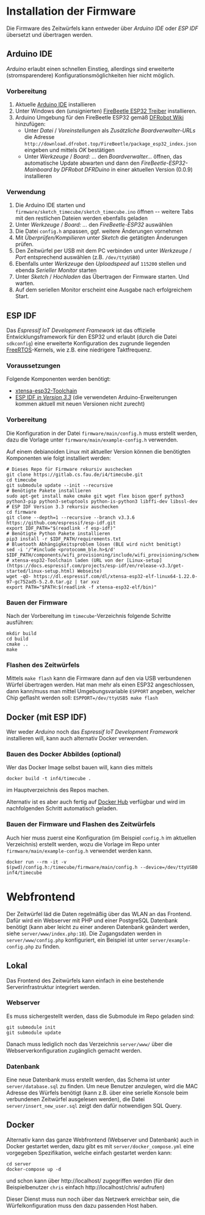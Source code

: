 Installation der Firmware
=========================

Die Firmware des Zeitwürfels kann entweder über *Arduino IDE* oder *ESP IDF* übersetzt und übertragen werden.


Arduino IDE
-----------

*Arduino* erlaubt einen schnellen Einstieg, allerdings sind erweiterte (stromsparendere) Konfigurationsmöglichkeiten hier nicht möglich.

### Vorbereitung

  1. Aktuelle [Arduino IDE](https://www.arduino.cc/en/main/software) installieren
  2. Unter Windows den (unsignierten) [FireBeetle ESP32 Treiber](https://git.oschina.net/dfrobot/FireBeetle-ESP32/raw/master/FireBeetle-ESP32.inf) installieren.
  3. Arduino Umgebung für den FireBeetle ESP32 gemäß [DFRobot Wiki](https://wiki.dfrobot.com/FireBeetle_ESP32_IOT_Microcontroller(V3.0)__Supports_Wi-Fi_&_Bluetooth__SKU__DFR0478) hinzufügen:
     * Unter *Datei* / *Voreinstellungen* als *Zusätzliche Boardverwalter-URLs* die Adresse `http://download.dfrobot.top/FireBeetle/package_esp32_index.json` eingeben und mittels *OK* bestätigen
     * Unter *Werkzeuge* / *Board: ...* den *Boardverwalter...* öffnen, das automatische Update abwarten und dann den *FireBeetle-ESP32-Mainboard by DFRobot DFRDuino* in einer aktuellen Version (0.0.9) installieren


### Verwendung

  1. Die Arduino IDE starten und `firmware/sketch_timecube/sketch_timecube.ino` öffnen -- weitere Tabs mit den restlichen Dateien werden ebenfalls geladen
  2. Unter *Werkzeuge* / *Board: ...* den *FireBeetle-ESP32* auswählen
  3. Die Datei `config.h` anpassen, ggf. weitere Änderungen vornehmen
  4. Mit *Überprüfen/Kompilieren* unter *Sketch* die getätigten Änderungen prüfen.
  5. Den Zeitwürfel per USB mit dem PC verbinden und unter *Werkzeuge* / *Port* entsprechend auswählen (z.B. `/dev/ttyUSB0`)
  6. Ebenfalls unter *Werkzeuge* den *Uploadspeed* auf `115200` stellen und ebenda *Serieller Monitor* starten
  7. Unter *Sketch* / *Hochladen* das Übertragen der Firmware starten. Und warten.
  8. Auf dem seriellen Monitor erscheint eine Ausgabe nach erfolgreichem Start.


ESP IDF
-------

Das *Espressif IoT Development Framework* ist das offizielle Entwicklungsframework für den ESP32 und erlaubt (durch die Datei `sdkconfig`) eine erweiterte Konfiguration des zugrunde liegenden [FreeRTOS](https://www.freertos.org/)-Kernels, wie z.B. eine niedrigere Taktfrequenz.

### Voraussetzungen

Folgende Komponenten werden benötigt:

  * [xtensa-esp32-Toolchain](https://docs.espressif.com/projects/esp-idf/en/release-v3.3/get-started/linux-setup.html)
  * [ESP IDF *in Version 3.3*](https://github.com/espressif/esp-idf) (die verwendeten Arduino-Erweiterungen kommen aktuell mit neuen Versionen nicht zurecht)


### Vorbereitung

Die Konfiguration in der Datei `firmware/main/config.h` muss erstellt werden,
dazu die Vorlage unter `firmware/main/example-config.h` verwenden.

Auf einem debianoiden Linux mit aktueller Version können die benötigten Komponenten wie folgt installiert werden:

    # Dieses Repo für Firmware rekursiv auschecken
    git clone https://gitlab.cs.fau.de/i4/timecube.git
    cd timecube
    git submodule update --init --recursive
    # Benötigte Pakete installieren
    sudo apt-get install make cmake git wget flex bison gperf python3 python3-pip python3-setuptools python-is-python3 libffi-dev libssl-dev
    # ESP IDF Version 3.3 rekursiv auschecken
    cd firmware
    git clone --depth=1 --recursive --branch v3.3.6 https://github.com/espressif/esp-idf.git
    export IDF_PATH="$(readlink -f esp-idf)"
    # Benötigte Python Pakete installieren
    pip3 install -r $IDF_PATH/requirements.txt
    # Bluetooth Abhängigkeitsproblem lösen (BLE wird nicht benötigt)
    sed -i '/^#include <protocomm_ble.h>$/d' $IDF_PATH/components/wifi_provisioning/include/wifi_provisioning/scheme_ble.h
    # xtensa-esp32-Toolchain laden (URL von der [Linux-setup](https://docs.espressif.com/projects/esp-idf/en/release-v3.3/get-started/linux-setup.html) Webseite)
    wget -qO- https://dl.espressif.com/dl/xtensa-esp32-elf-linux64-1.22.0-97-gc752ad5-5.2.0.tar.gz | tar xvz
    export PATH="$PATH:$(readlink -f xtensa-esp32-elf/bin)"


### Bauen der Firmware

Nach der Vorbereitung im `timecube`-Verzeichnis folgende Schritte ausführen:

    mkdir build
    cd build
    cmake ..
    make


### Flashen des Zeitwürfels

Mittels `make flash` kann die Firmware dann auf den via USB verbundenen Würfel übertragen werden.
Hat man mehr als einen ESP32 angeschlossen, dann kann/muss man mittel Umgebungsvariable `ESPPORT` angeben, welcher Chip geflasht werden soll:
`ESPPORT=/dev/ttyUSB5 make flash`


Docker (mit ESP IDF)
--------------------

Wer weder *Arduino* noch das *Espressif IoT Development Framework* installieren will, kann auch alternativ Docker verwenden.


### Bauen des Docker Abbildes (optional)

Wer das Docker Image selbst bauen will, kann dies mittels

    docker build -t inf4/timecube .

im Hauptverzeichnis des Repos machen.

Alternativ ist es aber auch fertig auf [Docker Hub](https://hub.docker.com/r/inf4/timecube/) verfügbar und wird im nachfolgenden Schritt automatisch geladen.


### Bauen der Firmware und Flashen des Zeitwürfels

Auch hier muss zuerst eine Konfiguration (im Beispiel `config.h` im aktuellen Verzeichnis) erstellt werden,
wozu die Vorlage im Repo unter `firmware/main/example-config.h` verwendet werden kann.

    docker run --rm -it -v $(pwd)/config.h:/timecube/firmware/main/config.h --device=/dev/ttyUSB0 inf4/timecube



Webfrontend
===========

Der Zeitwürfel läd die Daten regelmäßig über das WLAN an das Frontend.
Dafür wird ein Webserver mit PHP und einer PostgreSQL Datenbank benötigt (kann aber leicht zu einer anderen Datenbank geändert werden, siehe `server/www/index.php:18`).
Die Zugangsdaten werden in `server/www/config.php` konfiguriert, ein Beispiel ist unter `server/example-config.php` zu finden.


Lokal
-----

Das Frontend des Zeitwürfels kann einfach in eine bestehende Serverinfrastruktur integriert werden.

### Webserver

Es muss sichergestellt werden, dass die Submodule im Repo geladen sind:

    git submodule init
    git submodule update

Danach muss lediglich noch das Verzeichnis `server/www/` über die Webserverkonfiguration zugänglich gemacht werden.


### Datenbank

Eine neue Datenbank muss erstellt werden, das Schema ist unter `server/database.sql` zu finden.
Um neue Benutzer anzulegen, wird die MAC Adresse des Würfels benötigt (kann z.B. über eine serielle Konsole beim verbundenen Zeitwürfel ausgelesen werden), die Datei `server/insert_new_user.sql` zeigt den dafür notwendigen SQL Query.


Docker
------

Alternativ kann das ganze Webfrontend (Webserver und Datenbank) auch in Docker gestartet werden, dazu gibt es mit `server/docker_compose.yml` eine vorgegeben Spezifikation, welche einfach gestartet werden kann:

    cd server
    docker-compose up -d

und schon kann über http://localhost/ zugegriffen werden
(für den Beispielbenutzer `chris` einfach http://localhost/chris/ aufrufen)

Dieser Dienst muss nun noch über das Netzwerk erreichbar sein, die Würfelkonfiguration muss den dazu passenden Host haben.
